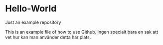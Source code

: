 # Hello-World
Just an example repository 

This is an example file of how to use Github. Ingen specialt bara en sak att vet hur kan man använder detta här plats.
